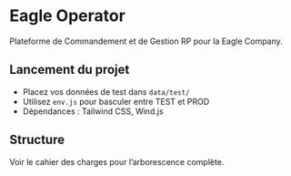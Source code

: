 # Eagle Operator

Plateforme de Commandement et de Gestion RP pour la Eagle Company.

## Lancement du projet

- Placez vos données de test dans `data/test/`
- Utilisez `env.js` pour basculer entre TEST et PROD
- Dépendances : Tailwind CSS, Wind.js

## Structure

Voir le cahier des charges pour l’arborescence complète.
